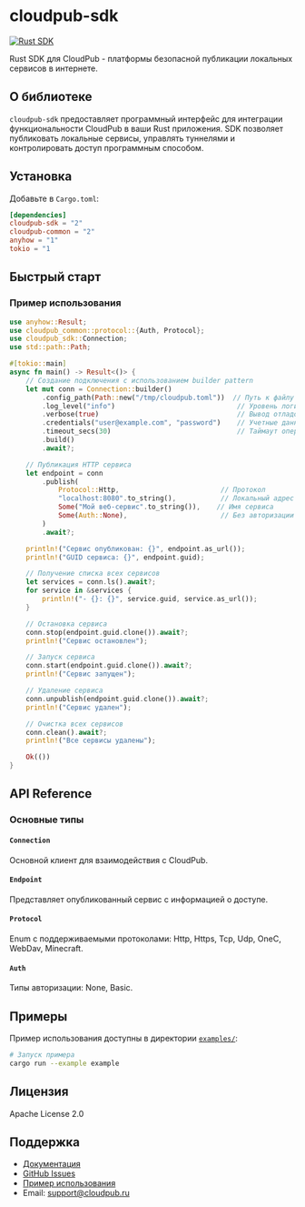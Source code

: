# cloudpub-sdk

[![Rust SDK](https://img.shields.io/crates/v/cloudpub-sdk.svg)](https://crates.io/crates/cloudpub-sdk)

Rust SDK для CloudPub - платформы безопасной публикации локальных сервисов в интернете.

## О библиотеке

`cloudpub-sdk` предоставляет программный интерфейс для интеграции функциональности CloudPub в ваши Rust приложения. SDK позволяет публиковать локальные сервисы, управлять туннелями и контролировать доступ программным способом.

## Установка

Добавьте в `Cargo.toml`:

```toml
[dependencies]
cloudpub-sdk = "2"
cloudpub-common = "2"
anyhow = "1"
tokio = "1
```

## Быстрый старт

### Пример использования

```rust
use anyhow::Result;
use cloudpub_common::protocol::{Auth, Protocol};
use cloudpub_sdk::Connection;
use std::path::Path;

#[tokio::main]
async fn main() -> Result<()> {
    // Создание подключения с использованием builder pattern
    let mut conn = Connection::builder()
        .config_path(Path::new("/tmp/cloudpub.toml"))  // Путь к файлу конфигурации
        .log_level("info")                              // Уровень логирования
        .verbose(true)                                  // Вывод отладочной информации
        .credentials("user@example.com", "password")    // Учетные данные
        .timeout_secs(30)                               // Таймаут операций
        .build()
        .await?;

    // Публикация HTTP сервиса
    let endpoint = conn
        .publish(
            Protocol::Http,                         // Протокол
            "localhost:8080".to_string(),           // Локальный адрес
            Some("Мой веб-сервис".to_string()),    // Имя сервиса
            Some(Auth::None),                       // Без авторизации
        )
        .await?;

    println!("Сервис опубликован: {}", endpoint.as_url());
    println!("GUID сервиса: {}", endpoint.guid);

    // Получение списка всех сервисов
    let services = conn.ls().await?;
    for service in &services {
        println!("- {}: {}", service.guid, service.as_url());
    }

    // Остановка сервиса
    conn.stop(endpoint.guid.clone()).await?;
    println!("Сервис остановлен");

    // Запуск сервиса
    conn.start(endpoint.guid.clone()).await?;
    println!("Сервис запущен");

    // Удаление сервиса
    conn.unpublish(endpoint.guid.clone()).await?;
    println!("Сервис удален");

    // Очистка всех сервисов
    conn.clean().await?;
    println!("Все сервисы удалены");

    Ok(())
}
```

## API Reference

### Основные типы

#### `Connection`
Основной клиент для взаимодействия с CloudPub.

#### `Endpoint`
Представляет опубликованный сервис с информацией о доступе.

#### `Protocol`
Enum с поддерживаемыми протоколами: Http, Https, Tcp, Udp, OneC, WebDav, Minecraft.

#### `Auth`
Типы авторизации: None, Basic.

## Примеры

Пример использования доступны в директории [`examples/`](examples/):

```bash
# Запуск примера
cargo run --example example
```

## Лицензия

Apache License 2.0

## Поддержка

- [Документация](https://cloudpub.ru/docs)
- [GitHub Issues](https://github.com/ermak-dev/cloudpub/issues)
- [Пример использования](https://github.com/ermak-dev/cloudpub/blob/master/sdk/rust/examples/example.rs)
- Email: support@cloudpub.ru
